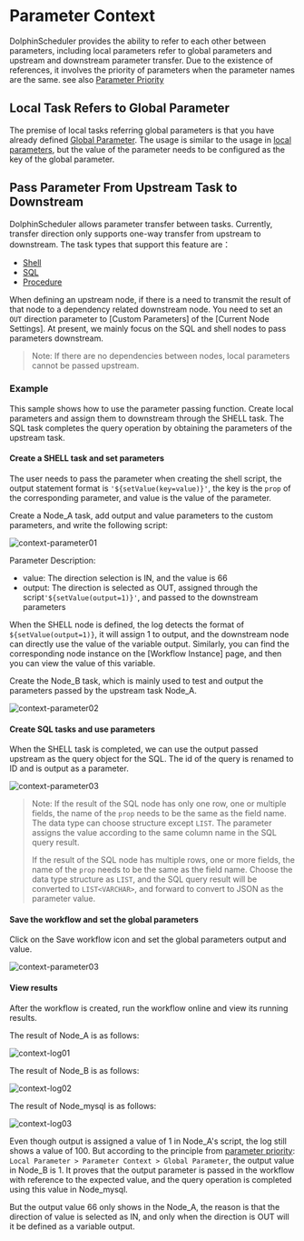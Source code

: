 # Parameter Context

DolphinScheduler provides the ability to refer to each other between parameters, including local parameters refer to global parameters and upstream and downstream parameter transfer. Due to the existence of references, it involves the priority of parameters when the parameter names are the same. see also [Parameter Priority](priority.md)

## Local Task Refers to Global Parameter

The premise of local tasks referring global parameters is that you have already defined [Global Parameter](global.md). The usage is similar to the usage in [local parameters](local.md), but the value of the parameter needs to be configured as the key of the global parameter.

## Pass Parameter From Upstream Task to Downstream

DolphinScheduler allows parameter transfer between tasks. Currently, transfer direction only supports one-way transfer from upstream to downstream. The task types that support this feature are：

* [Shell](../task/shell.md)
* [SQL](../task/sql.md)
* [Procedure](../task/stored-procedure.md)

When defining an upstream node, if there is a need to transmit the result of that node to a dependency related downstream node. You need to set an `OUT` direction parameter to [Custom Parameters] of the [Current Node Settings]. At present, we mainly focus on the SQL and shell nodes to pass parameters downstream.

> Note: If there are no dependencies between nodes, local parameters cannot be passed upstream.

### Example

This sample shows how to use the parameter passing function. Create local parameters and assign them to downstream through the SHELL task. The SQL task completes the query operation by obtaining the parameters of the upstream task.

#### Create a SHELL task and set parameters

The user needs to pass the parameter when creating the shell script, the output statement format is `'${setValue(key=value)}'`, the key is the `prop` of the corresponding parameter, and value is the value of the parameter.

Create a Node_A task, add output and value parameters to the custom parameters, and write the following script:

![context-parameter01](../../../../img/new_ui/dev/parameter/context_parameter01.png)

Parameter Description:

- value: The direction selection is IN, and the value is 66
- output: The direction is selected as OUT, assigned through the script`'${setValue(output=1)}'`, and passed to the downstream parameters

When the SHELL node is defined, the log detects the format of `${setValue(output=1)}`, it will assign 1 to output, and the downstream node can directly use the value of the variable output. Similarly, you can find the corresponding node instance on the [Workflow Instance] page, and then you can view the value of this variable.

Create the Node_B task, which is mainly used to test and output the parameters passed by the upstream task Node_A.

![context-parameter02](../../../../img/new_ui/dev/parameter/context_parameter02.png)

#### Create SQL tasks and use parameters

When the SHELL task is completed, we can use the output passed upstream as the query object for the SQL. The id of the query is renamed to ID and is output as a parameter.

![context-parameter03](../../../../img/new_ui/dev/parameter/context_parameter03.png)

> Note: If the result of the SQL node has only one row, one or multiple fields, the name of the `prop` needs to be the same as the field name. The data type can choose structure except `LIST`. The parameter assigns the value according to the same column name in the SQL query result.
>
> If the result of the SQL node has multiple rows, one or more fields, the name of the `prop` needs to be the same as the field name. Choose the data type structure as `LIST`, and the SQL query result will be converted to `LIST<VARCHAR>`, and forward to convert to JSON as the parameter value.

#### Save the workflow and set the global parameters

Click on the Save workflow icon and set the global parameters output and value.

![context-parameter03](../../../../img/new_ui/dev/parameter/context_parameter04.png)

#### View results

After the workflow is created, run the workflow online and view its running results.

The result of Node_A is as follows:

![context-log01](../../../../img/new_ui/dev/parameter/context_log01.png)

The result of Node_B is as follows:

![context-log02](../../../../img/new_ui/dev/parameter/context_log02.png)

The result of Node_mysql is as follows:

![context-log03](../../../../img/new_ui/dev/parameter/context_log03.png)

Even though output is assigned a value of 1 in Node_A's script, the log still shows a value of 100. But according to the principle from [parameter priority](priority.md): `Local Parameter > Parameter Context > Global Parameter`, the output value in Node_B is 1. It proves that the output parameter is passed in the workflow with reference to the expected value, and the query operation is completed using this value in Node_mysql.

But the output value 66 only shows in the Node_A, the reason is that the direction of value is selected as IN, and only when the direction is OUT will it be defined as a variable output.
